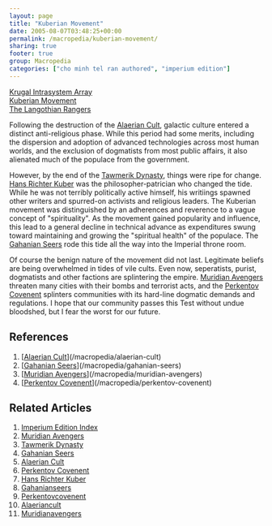 ```yaml
---
layout: page
title: "Kuberian Movement"
date: 2005-08-07T03:48:25+00:00
permalink: /macropedia/kuberian-movement/
sharing: true
footer: true
group: Macropedia
categories: ["cho minh tel ran authored", "imperium edition"]
---
```


<div class='row'>
	<div class='col-md-4'><a href='/macropedia/krugal-intrasystem-array'>Krugal Intrasystem Array</a></div>
	<div class='col-md-4'><a href='/macropedia/kuberian-movement'>Kuberian Movement</a></div>
	<div class='col-md-4'><a href='/macropedia/langothian-rangers'>The Langothian Rangers</a></div>
</div>


Following the destruction of the [Alaerian Cult](/macropedia/alaerian-cult), galactic culture entered a distinct anti-religious phase. While this period had some merits, including the dispersion and adoption of advanced technologies across most human worlds, and the exclusion of dogmatists from most public affairs, it also alienated much of the populace from the government.

However, by the end of the [Tawmerik Dynasty](/macropedia/tawmerik-dynasty), things were ripe for change. [Hans Richter Kuber](/macropedia/hans-richter-kuber) was the philosopher-patrician who changed the tide. While he was not terribly politically active himself, his writiings spawned other writers and spurred-on activists and religious leaders. The Kuberian movement was distinguished by an adherences and reverence to a vague concept of "spirituality". As the movement gained popularity and influence, this lead to a general decline in technical advance as expenditures swung toward maintaining and growing the "spiritual health" of the populace. The [Gahanian Seers](/macropedia/gahanian-seers) rode this tide all the way into the Imperial throne room.

Of course the benign nature of the movement did not last. Legitimate beliefs are being overwhelmed in tides of vile cults. Even now, seperatists, purist, dogmatists and other factions are splintering the empire. [Muridian Avengers](/macropedia/muridian-avengers) threaten many cities with their bombs and terrorist acts, and the [Perkentov Covenent](/macropedia/perkentov-covenent) splinters communities with its hard-line dogmatic demands and regulations. I hope that our community passes this Test without undue bloodshed, but I fear the worst for our future.

## References
1. [[Alaerian Cult](/macropedia/alaerian-cult)](/macropedia/alaerian-cult)
1. [[Gahanian Seers](/macropedia/gahanian-seers)](/macropedia/gahanian-seers)
1. [[Muridian Avengers](/macropedia/muridian-avengers)](/macropedia/muridian-avengers)
1. [[Perkentov Covenent](/macropedia/perkentov-covenent)](/macropedia/perkentov-covenent)

## Related Articles

1. [Imperium Edition Index](/macropedia/imperium-edition-index)
2. [Muridian Avengers](/macropedia/muridian-avengers)
3. [Tawmerik Dynasty](/macropedia/tawmerik-dynasty)
4. [Gahanian Seers](/macropedia/gahanian-seers)
5. [Alaerian Cult](/macropedia/alaerian-cult)
6. [Perkentov Covenent](/macropedia/perkentov-covenent)
7. [Hans Richter Kuber](/macropedia/hans-richter-kuber)
8. [Gahanianseers](/macropedia/gahanian-seers)
9. [Perkentovcovenent](/macropedia/perkentov-covenent)
10. [Alaeriancult](/macropedia/alaerian-cult)
11. [Muridianavengers](/macropedia/muridian-avengers)



 
